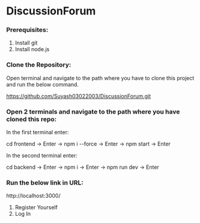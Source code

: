 # DiscussionForum

### Prerequisites:
1. Install git
2. Install node.js

### Clone the Repository:
Open terminal and navigate to the path where you have to clone this project and run the below command.

https://github.com/Suyash03022003/DiscussionForum.git

### Open 2 terminals and navigate to the path where you have cloned this repo:
In the first terminal enter: 

cd frontend -> Enter -> npm i --force -> Enter -> npm start -> Enter


In the second terminal enter:

cd backend -> Enter -> npm i -> Enter -> npm run dev -> Enter

### Run the below link in URL:
http://localhost:3000/

1. Register Yourself
2. Log In
